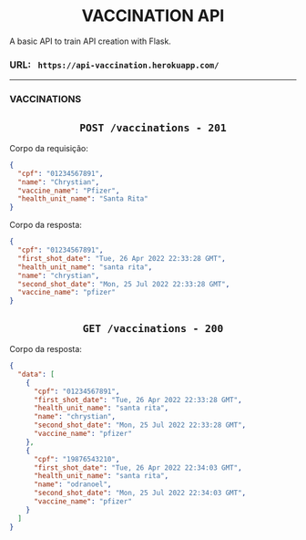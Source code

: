 # <center> VACCINATION API</center>

A basic API to train API creation with Flask.

### URL: ` https://api-vaccination.herokuapp.com/`

---

### **VACCINATIONS**

## <center>`POST /vaccinations - 201` </center>

Corpo da requisição:

```json
{
  "cpf": "01234567891",
  "name": "Chrystian",
  "vaccine_name": "Pfizer",
  "health_unit_name": "Santa Rita"
}
```

Corpo da resposta:

```json
{
  "cpf": "01234567891",
  "first_shot_date": "Tue, 26 Apr 2022 22:33:28 GMT",
  "health_unit_name": "santa rita",
  "name": "chrystian",
  "second_shot_date": "Mon, 25 Jul 2022 22:33:28 GMT",
  "vaccine_name": "pfizer"
}
```

## <center>`GET /vaccinations - 200` </center>

Corpo da resposta:

```json
{
  "data": [
    {
      "cpf": "01234567891",
      "first_shot_date": "Tue, 26 Apr 2022 22:33:28 GMT",
      "health_unit_name": "santa rita",
      "name": "chrystian",
      "second_shot_date": "Mon, 25 Jul 2022 22:33:28 GMT",
      "vaccine_name": "pfizer"
    },
    {
      "cpf": "19876543210",
      "first_shot_date": "Tue, 26 Apr 2022 22:34:03 GMT",
      "health_unit_name": "santa rita",
      "name": "odranoel",
      "second_shot_date": "Mon, 25 Jul 2022 22:34:03 GMT",
      "vaccine_name": "pfizer"
    }
  ]
}
```
